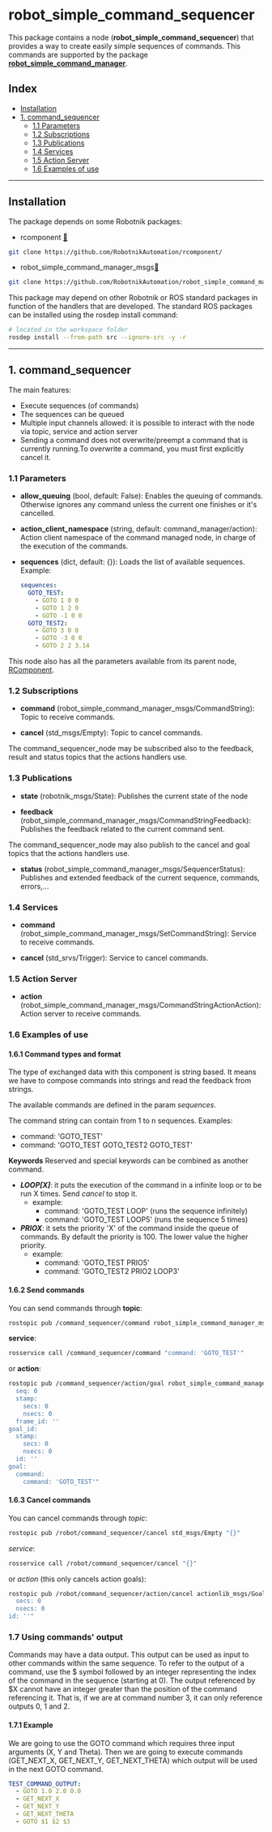 # robot_simple_command_sequencer

This package contains a node (**robot_simple_command_sequencer**) that provides a way to create easily simple sequences of commands. This commands are supported by the package [**robot_simple_command_manager**](https://github.com/RobotnikAutomation/robot_simple_command_manager/).

## Index

- [Installation](#Installation)
- [1. command_sequencer](#1.-command_sequencer)
  - [1.1 Parameters](#1.1-Parameters)
  - [1.2 Subscriptions](#1.2-Subscriptions)
  - [1.3 Publications](#1.3-Publications)
  - [1.4 Services](#1.4-Services)
  - [1.5 Action Server](#1.5-Action-Server)
  - [1.6 Examples of use](#1.6-Examples-of-use)
---

## Installation

The package depends on some Robotnik packages:

- rcomponent [🔗](https://github.com/RobotnikAutomation/rcomponent/)

```bash
git clone https://github.com/RobotnikAutomation/rcomponent/
```

- robot_simple_command_manager_msgs[🔗](https://github.com/RobotnikAutomation/robot_simple_command_manager_msgs)

```bash
git clone https://github.com/RobotnikAutomation/robot_simple_command_manager_msgs
```


This package may depend on other Robotnik or ROS standard packages in function of the handlers that are developed. The standard ROS packages can be installed using the rosdep install command:

```bash
# located in the workspace folder
rosdep install --from-path src --ignore-src -y -r
```

---

## 1. command_sequencer

The main features:

* Execute sequences (of commands)
* The sequences can be queued
* Multiple input channels allowed: it is possible to interact with the node via topic, service and action server
* Sending a command does not overwrite/preempt a command that is currently running.To overwrite a command, you must first explicitly cancel it.


### 1.1 Parameters

- **allow_queuing** (bool, default: False): Enables the queuing of commands. Otherwise ignores any command unless the current one finishes or it's cancelled.

- **action_client_namespace** (string, default: command_manager/action): Action client namespace of the command managed node, in charge of the execution of the commands.

- **sequences** (dict, default: {}): Loads the list of available sequences. Example:

  ```yaml
  sequences:
    GOTO_TEST:
      - GOTO 1 0 0
      - GOTO 1 2 0
      - GOTO -1 0 0
    GOTO_TEST2:
      - GOTO 3 0 0
      - GOTO -3 0 0
      - GOTO 2 2 3.14
  ```

This node also has all the parameters available from its parent node, [RComponent](https://github.com/RobotnikAutomation/rcomponent/blob/master/src/rcomponent/rcomponent.py).

### 1.2 Subscriptions

- **command** (robot_simple_command_manager_msgs/CommandString): Topic to receive commands.

- **cancel** (std_msgs/Empty): Topic to cancel commands.

The command_sequencer_node may be subscribed also to the feedback, result and status topics that the actions handlers use.

### 1.3 Publications

- **state** (robotnik_msgs/State): Publishes the current state of the node

- **feedback** (robot_simple_command_manager_msgs/CommandStringFeedback): Publishes the feedback related to the current command sent.

The command_sequencer_node may also publish to the cancel and goal topics that the actions handlers use.

- **status** (robot_simple_command_manager_msgs/SequencerStatus): Publishes and extended feedback of the current sequence, commands, errors,...

### 1.4 Services

- **command** (robot_simple_command_manager_msgs/SetCommandString): Service to receive commands.

- **cancel** (std_srvs/Trigger): Service to cancel commands.

### 1.5 Action Server

- **action** (robot_simple_command_manager_msgs/CommandStringActionAction): Action server to receive commands.

### 1.6 Examples of use

#### 1.6.1 Command types and format

The type of exchanged data with this component is string based. It means we have to compose commands into strings and read the feedback from strings.

The available commands are defined in the param *sequences*.

The command string can contain from 1 to n sequences. Examples:
* command: 'GOTO_TEST'
* command: 'GOTO_TEST GOTO_TEST2 GOTO_TEST'

**Keywords**
Reserved and special keywords can be combined as another command.

* ***LOOP[X]***: it puts the execution of the command in a infinite loop or to be run X times. Send *cancel* to stop it.
  * example: 
    * command: 'GOTO_TEST LOOP' (runs the sequence infinitely)
    * command: 'GOTO_TEST LOOP5' (runs the sequence 5 times)
* ***PRIOX***: it sets the priority 'X' of the command inside the queue of commands. By default the priority is 100. The lower value the higher priority.
  * example:
    * command: 'GOTO_TEST PRIO5'
    * command: 'GOTO_TEST2 PRIO2 LOOP3' 

#### 1.6.2 Send commands

You can send commands through **topic**:

```bash
rostopic pub /command_sequencer/command robot_simple_command_manager_msgs/CommandString "command: 'GOTO_TEST'"
```

**service**:

```bash
rosservice call /command_sequencer/command "command: 'GOTO_TEST'"
```

or **action**:

```bash
rostopic pub /command_sequencer/action/goal robot_simple_command_manager_msgs/RobotSimpleCommandActionGoal "header:
  seq: 0
  stamp:
    secs: 0
    nsecs: 0
  frame_id: ''
goal_id:
  stamp:
    secs: 0
    nsecs: 0
  id: ''
goal:
  command:
    command: 'GOTO_TEST'"

```

#### 1.6.3 Cancel commands

You can cancel commands through *topic*:

```bash
rostopic pub /robot/command_sequencer/cancel std_msgs/Empty "{}"
```

*service*:

```bash
rosservice call /robot/command_sequencer/cancel "{}"
```

or *action* (this only cancels action goals):

```bash
rostopic pub /robot/command_sequencer/action/cancel actionlib_msgs/GoalID "stamp:
  secs: 0
  nsecs: 0
id: ''"
```

### 1.7 Using commands' output

Commands may have a data output. This output can be used as input to other commands within the same sequence. To refer to the output of a command, use the $ symbol followed by an integer representing the index of the command in the sequence (starting at 0). The output referenced by $X cannot have an integer greater than the position of the command referencing it. That is, if we are at command number 3, it can only reference outputs 0, 1 and 2.

#### 1.7.1 Example
We are going to use the GOTO command which requires three input arguments (X, Y and Theta). Then we are going to execute commands (GET_NEXT_X, GET_NEXT_Y, GET_NEXT_THETA) which output will be used in the next GOTO command.  
```yaml
TEST_COMMAND_OUTPUT:
  - GOTO 1.0 2.0 0.0
  - GET_NEXT_X
  - GET_NEXT_Y
  - GET_NEXT_THETA
  - GOTO $1 $2 $3
```